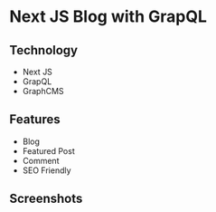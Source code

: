 # Next JS Blog with GrapQL

## Technology

- Next JS
- GrapQL
- GraphCMS

## Features

- Blog
- Featured Post
- Comment
- SEO Friendly

## Screenshots
